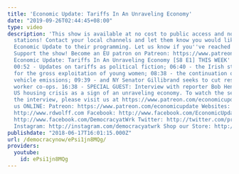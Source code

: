 ```yaml
---
title: 'Economic Update: Tariffs In An Unraveling Economy'
date: "2019-09-26T02:44:45+08:00"
type: video
description: 'This show is available at no cost to public access and non-profit community
  stations! Contact your local channels and let them know you would like them to add
  Economic Update to their programming. Let us know if you''ve reached out: info@democracyatwork.info
  Support the show! Become an EU patron on Patreon: https://www.patreon.com/economicupdate
  Economic Update: Tariffs In An Unraveling Economy [S8 E1] THIS WEEK''S TOPICS (w/timestamps):
  00:52 - Updates on tariffs as political fiction; 06:40 - the Irish state apologizes
  for the gross exploitation of young women; 08:38 - the continuation of illegal toxic
  vehicle emissions; 09:39 - and NY Senator Gillibrand seeks to cut restrictions on
  worker co-ops. 16:38 - SPECIAL GUEST: Interview with reporter Bob Hennelly on the
  US housing crisis as a sign of an unraveling economy. To watch the second half of
  the interview, please visit us at https://www.patreon.com/economicupdate Follow
  us ONLINE: Patreon: https://www.patreon.com/economicupdate Websites: http://www.democracyatwork.info/economicupdate
  http://www.rdwolff.com Facebook: http://www.facebook.com/EconomicUpdate http://www.facebook.com/RichardDWolff
  http://www.facebook.com/DemocracyatWrk Twitter: http://twitter.com/profwolff http://twitter.com/democracyatwrk
  Instagram: http://instagram.com/democracyatwrk Shop our Store: http://bit.ly/2JkxIfy'
publishdate: "2018-06-17T16:01:15.000Z"
url: /democracynow/ePsi1jn8MQg/
providers:
  youtube:
    id: ePsi1jn8MQg
---
```

